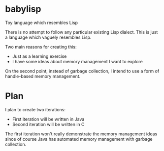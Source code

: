 # babylisp
Toy language which resembles Lisp

There is no attempt to follow any particular existing Lisp dialect. This is just a language which vaguely resembles Lisp.

Two main reasons for creating this:
* Just as a learning exercise
* I have some ideas about memory management I want to explore

On the second point, instead of garbage collection, I intend to use a form of handle-based memory management.

# Plan

I plan to create two iterations:
* First iteration will be written in Java
* Second iteration will be written in C

The first iteration won't really demonstrate the memory management ideas since of course Java has automated
memory management with garbage collection.
